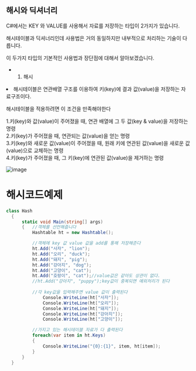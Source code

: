 ## 해시와 딕셔너리

C#에서는 KEY 와 VALUE를 사용해서 자료를 저장하는 타입이 2가지가 있습니다.

해시테이블과 딕셔너리인데 사용법은 거의 동일하지만 내부적으로 처리하는 기술이 다릅니다.

이 두가지 타입의 기본적인 사용법과 장단점에 대해서 알아보겠습니다.

- 1. 해시


<li>해시테이블은 연관배열 구조를 이용하여 키(key)에 결과 값(value)을 저장하는 자료구조이다.

해시테이블을 적용하려면 이 조건을 만족해야한다 <br />
  
1.키(key)와 값(value)이 주어졌을 때, 연관 배열에 그 두 값(key & value)을 저장하는 명령<br />
2.키(key)가 주어졌을 때, 연관되는 값(value)을 얻는 명령<br />
3.키(key)와 새로운 값(value)이 주어졌을 때, 원래 키에 연관된 값(value)을 새로운 값(value)으로 교체하는 명령<br />
4.키(key)가 주어졌을 때, 그 키(key)에 연관된 값(value)을 제거하는 명령<br />



![image](https://user-images.githubusercontent.com/77717717/122067028-318be000-ce2e-11eb-8838-3913a851a70d.png)

# 해시코드예제
  
  ```c#
  class Hash
    {
        static void Main(string[] args)
        {   //객체를 선언해줍니다
            Hashtable ht = new Hashtable();

            //객체에 key 값 value 값을 add를 통해 저장해준다
            ht.Add("사자", "lion");
            ht.Add("오리", "duck");
            ht.Add("돼지", "pig");
            ht.Add("강아지", "dog");
            ht.Add("고양이", "cat");
            ht.Add("호랑이", "cat");//value값은 같아도 상관이 없다.
            //ht.Add("강아지", "puppy");key값이 중복되면 예외처리가 된다
            
            //각 key값을 입력해주면 value 값이 출력된다
                Console.WriteLine(ht["사자"]);
                Console.WriteLine(ht["오리"]);
                Console.WriteLine(ht["돼지"]);
                Console.WriteLine(ht["강아지"]);
                Console.WriteLine(ht["고양이"]);

            //가지고 있는 해시테이블 자료가 다 출력된다
            foreach(var item in ht.Keys)
            {
                Console.WriteLine("{0}:{1}", item, ht[item]);
            }
        }
    }
```
